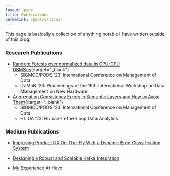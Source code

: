 ```yaml
---
layout: page
title: Publications
permalink: /publications/
---
```


This page is basically a collection of anything notable I have written outside of this blog.

### Research Publications
- [Random Forests over normalized data in CPU-GPU DBMSes](https://dl.acm.org/doi/10.1145/3592980.3595318){:target="_blank"}
    - SIGMOD/PODS ‘23: International Conference on Management of Data
    - DaMoN ‘23: Proceedings of the 19th International Workshop on Data Management on New Hardware
- [Aggregation Consistency Errors in Semantic Layers and How to Avoid Them](https://dl.acm.org/doi/10.1145/3597465.3605224){:target="_blank"}
    - SIGMOD/PODS ‘23: International Conference on Management of Data
    - HILDA ‘23: Human-In-the-Loop Data Analytics

### Medium Publications

- [Improving Product UX On-The-Fly With a Dynamic Error Classification System](https://medium.com/hevo-data-engineering/a-robust-error-classification-system-9b2681d0b748)

- [Designing a Robust and Scalable Kafka Integration](https://medium.com/hevo-data-engineering/designing-a-robust-and-scalable-kafka-integration-3dc351e2d92)

- [My Experience At Hevo](https://medium.com/hevo-data-engineering/my-experience-at-hevo-ba3e26620bdd)
